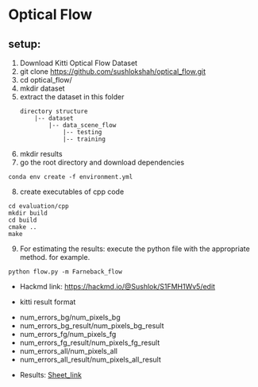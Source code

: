 # Optical Flow

## setup:
1. Download Kitti Optical Flow Dataset
2. git clone https://github.com/sushlokshah/optical_flow.git
3. cd optical_flow/
4. mkdir dataset
5. extract the dataset in this folder
    ```
    directory structure
        |-- dataset
            |-- data_scene_flow
                |-- testing
                |-- training
    ```
6. mkdir results
7. go the root directory and download dependencies
```
conda env create -f environment.yml
```
8. create executables of cpp code
```
cd evaluation/cpp
mkdir build
cd build
cmake ..
make
```
9. For estimating the results: execute the python file with the appropriate method.
for example.
```
python flow.py -m Farneback_flow
```

* Hackmd link: https://hackmd.io/@Sushlok/S1FMH1Wv5/edit

* kitti result format
 - num_errors_bg/num_pixels_bg
 - num_errors_bg_result/num_pixels_bg_result
 - num_errors_fg/num_pixels_fg
 - num_errors_fg_result/num_pixels_fg_result
 - num_errors_all/num_pixels_all
 - num_errors_all_result/num_pixels_all_result

* Results: [Sheet_link](https://docs.google.com/spreadsheets/d/15hT6XEFKs1q0NTeMnrbii8cBUI5k4g700TiIjzfawUo/edit?usp=sharing) 
